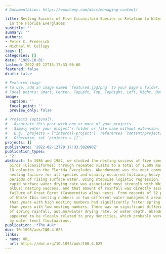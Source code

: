 ```yaml
---
# Documentation: https://wowchemy.com/docs/managing-content/

title: Nesting Success of Five Ciconiiform Species in Relation to Water Conditions
  in the Florida Everglades
subtitle: ''
summary: ''
authors:
- Peter C. Frederick
- Michael W. Collopy
tags: []
categories: []
date: '1989-10-01'
lastmod: 2022-02-12T15:17:33-05:00
featured: false
draft: false

# Featured image
# To use, add an image named `featured.jpg/png` to your page's folder.
# Focal points: Smart, Center, TopLeft, Top, TopRight, Left, Right, BottomLeft, Bottom, BottomRight.
image:
  caption: ''
  focal_point: ''
  preview_only: false

# Projects (optional).
#   Associate this post with one or more of your projects.
#   Simply enter your project's folder or file name without extension.
#   E.g. `projects = ["internal-project"]` references `content/project/deep-learning/index.md`.
#   Otherwise, set `projects = []`.
projects: []
publishDate: '2022-02-12T20:17:33.502690Z'
publication_types:
- '2'
abstract: In 1986 and 1987, we studied the nesting success of five species of wading
  birds (Ciconiiformes) through repeated visits to a total of 1,609 marked nests in
  18 colonies in the Florida Everglades. Abandonment was the most common cause of
  nesting failure for all species and usually occurred following heavy rainfall and
  periods of rising surface water. Using stepwise logistic regression, we found that
  rapid surface water drying rate was associated most strongly with White Ibis (Eudocimus
  albus) nesting success, and that amount of rainfall was directly associated with
  failure of Great Egret (Casmerodius alba) nests. From records of 32 past surveys
  of White Ibis nesting numbers in two different water management areas, we found
  that years with high nesting numbers had significantly faster spring drying rates
  than years with low nesting numbers. There was no significant difference in amount
  of spring rainfall, autumn/winter drying rate, or water depth. Abandonments by ibises
  appeared to be closely related to prey densities, which probably were directly affected
  by water-level fluctuations.
publication: '*The Auk*'
doi: 10.1093/auk/106.4.625
links:
- name: URL
  url: https://doi.org/10.1093/auk/106.4.625
---
```

